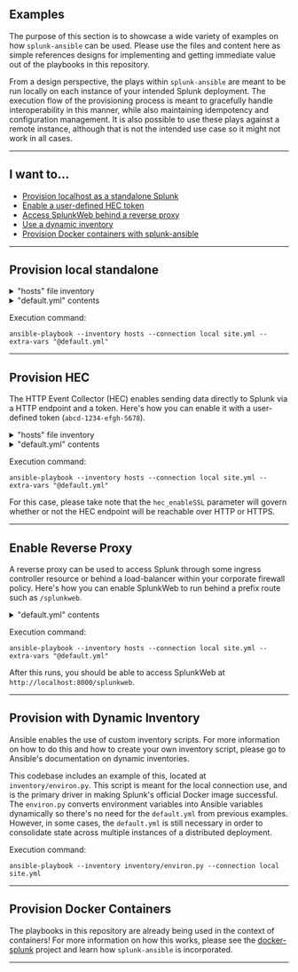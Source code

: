 ## Examples

The purpose of this section is to showcase a wide variety of examples on how `splunk-ansible` can be used. Please use the files and content here as simple references designs for implementing and getting immediate value out of the playbooks in this repository.

From a design perspective, the plays within `splunk-ansible` are meant to be run locally on each instance of your intended Splunk deployment. The execution flow of the provisioning process is meant to gracefully handle interoperability in this manner, while also maintaining idempotency and configuration management. It is also possible to use these plays against a remote instance, although that is not the intended use case so it might not work in all cases.

----

## I want to...

* [Provision localhost as a standalone Splunk](#provision-local-standalone)
* [Enable a user-defined HEC token](#provision-hec)
* [Access SplunkWeb behind a reverse proxy](#enable-reverse-proxy)
* [Use a dynamic inventory](#provision-with-dynamic-inventory)
* [Provision Docker containers with splunk-ansible](#provision-docker-containers)

---

## Provision local standalone
<details><summary>"hosts" file inventory</summary><p>

```
localhost ansible_connection=local
```
</p></details>

<details><summary>"default.yml" contents</summary><p>

```
---
ansible_post_tasks: null
ansible_pre_tasks: null
config:
baked: default.yml
defaults_dir: /tmp/defaults
env:
    headers: null
    var: SPLUNK_DEFAULTS_URL
    verify: true
host:
    headers: null
    url: null
    verify: true
max_delay: 60
max_retries: 3
max_timeout: 1200
hide_password: false
retry_delay: 3
retry_num: 60
wait_for_splunk_retry_num: 60
shc_sync_retry_num: 60
splunk:
    admin_user: admin
    app_paths:
        default: /opt/splunk/etc/apps
        deployment: /opt/splunk/etc/deployment-apps
        httpinput: /opt/splunk/etc/apps/splunk_httpinput
        idxc: /opt/splunk/etc/master-apps
        shc: /opt/splunk/etc/shcluster/apps
    enable_service: false
    exec: /opt/splunk/bin/splunk
    group: splunk
    hec_disabled: 1
    hec_enableSSL: 1
    hec_port: 8088
    hec_token: null
    home: /opt/splunk
    http_enableSSL: 0
    http_enableSSL_cert: null
    http_enableSSL_privKey: null
    http_enableSSL_privKey_password: null
    http_port: 8000
    idxc:
        enable: false
        label: idxc_label
        replication_factor: 3
        replication_port: 9887
        search_factor: 3
        secret: null
    ignore_license: false
    license_download_dest: /tmp/splunk.lic
    nfr_license: /tmp/nfr_enterprise.lic
    opt: /opt
    password: helloworld
    pid: /opt/splunk/var/run/splunk/splunkd.pid
    s2s_enable: true
    s2s_port: 9997
    search_head_cluster_url: null
    secret: null
    shc:
        enable: false
        label: shc_label
        replication_factor: 3
        replication_port: 9887
        secret: null
    smartstore: null
    svc_port: 8089
    tar_dir: splunk
    user: splunk
    wildcard_license: false
splunk_home_ownership_enforcement: true
```
</p></details>

Execution command:
```
ansible-playbook --inventory hosts --connection local site.yml --extra-vars "@default.yml" 
```

---

## Provision HEC
The HTTP Event Collector (HEC) enables sending data directly to Splunk via a HTTP endpoint and a token. Here's how you can enable it with a user-defined token (`abcd-1234-efgh-5678`).
<details><summary>"hosts" file inventory</summary><p>

```
localhost ansible_connection=local
```
</p></details>

<details><summary>"default.yml" contents</summary><p>

```
---
ansible_post_tasks: null
ansible_pre_tasks: null
config:
baked: default.yml
defaults_dir: /tmp/defaults
env:
    headers: null
    var: SPLUNK_DEFAULTS_URL
    verify: true
host:
    headers: null
    url: null
    verify: true
max_delay: 60
max_retries: 3
max_timeout: 1200
hide_password: false
retry_delay: 3
retry_num: 60
wait_for_splunk_retry_num: 60
shc_sync_retry_num: 60
splunk:
    admin_user: admin
    app_paths:
        default: /opt/splunk/etc/apps
        deployment: /opt/splunk/etc/deployment-apps
        httpinput: /opt/splunk/etc/apps/splunk_httpinput
        idxc: /opt/splunk/etc/master-apps
        shc: /opt/splunk/etc/shcluster/apps
    enable_service: false
    exec: /opt/splunk/bin/splunk
    group: splunk
    hec_disabled: 0
    hec_enableSSL: 1
    hec_port: 8088
    hec_token: abcd-1234-efgh-5678
    home: /opt/splunk
    http_enableSSL: 0
    http_enableSSL_cert: null
    http_enableSSL_privKey: null
    http_enableSSL_privKey_password: null
    http_port: 8000
    idxc:
        enable: false
        label: idxc_label
        replication_factor: 3
        replication_port: 9887
        search_factor: 3
        secret: null
    ignore_license: false
    license_download_dest: /tmp/splunk.lic
    nfr_license: /tmp/nfr_enterprise.lic
    opt: /opt
    password: helloworld
    pid: /opt/splunk/var/run/splunk/splunkd.pid
    s2s_enable: true
    s2s_port: 9997
    search_head_cluster_url: null
    secret: null
    shc:
        enable: false
        label: shc_label
        replication_factor: 3
        replication_port: 9887
        secret: null
    smartstore: null
    svc_port: 8089
    tar_dir: splunk
    user: splunk
    wildcard_license: false
splunk_home_ownership_enforcement: true
```
</p></details>

Execution command:
```
ansible-playbook --inventory hosts --connection local site.yml --extra-vars "@default.yml" 
```

For this case, please take note that the `hec_enableSSL` parameter will govern whether or not the HEC endpoint will be reachable over HTTP or HTTPS.

---

## Enable Reverse Proxy
A reverse proxy can be used to access Splunk through some ingress controller resource or behind a load-balancer within your corporate firewall policy. Here's how you can enable SplunkWeb to run behind a prefix route such as `/splunkweb`.

<details><summary>"default.yml" contents</summary><p>

```
---
ansible_post_tasks: null
ansible_pre_tasks: null
config:
baked: default.yml
defaults_dir: /tmp/defaults
env:
    headers: null
    var: SPLUNK_DEFAULTS_URL
    verify: true
host:
    headers: null
    url: null
    verify: true
max_delay: 60
max_retries: 3
max_timeout: 1200
hide_password: false
retry_delay: 3
retry_num: 60
wait_for_splunk_retry_num: 60
shc_sync_retry_num: 60
splunk:
    root_endpoint: /splunkweb
    admin_user: admin
    app_paths:
        default: /opt/splunk/etc/apps
        deployment: /opt/splunk/etc/deployment-apps
        httpinput: /opt/splunk/etc/apps/splunk_httpinput
        idxc: /opt/splunk/etc/master-apps
        shc: /opt/splunk/etc/shcluster/apps
    enable_service: false
    exec: /opt/splunk/bin/splunk
    group: splunk
    hec_disabled: 0
    hec_enableSSL: 1
    hec_port: 8088
    hec_token: abcd-1234-efgh-5678
    home: /opt/splunk
    http_enableSSL: 0
    http_enableSSL_cert: null
    http_enableSSL_privKey: null
    http_enableSSL_privKey_password: null
    http_port: 8000
    idxc:
        enable: false
        label: idxc_label
        replication_factor: 3
        replication_port: 9887
        search_factor: 3
        secret: null
    ignore_license: false
    license_download_dest: /tmp/splunk.lic
    nfr_license: /tmp/nfr_enterprise.lic
    opt: /opt
    password: helloworld
    pid: /opt/splunk/var/run/splunk/splunkd.pid
    s2s_enable: true
    s2s_port: 9997
    search_head_cluster_url: null
    secret: null
    shc:
        enable: false
        label: shc_label
        replication_factor: 3
        replication_port: 9887
        secret: null
    smartstore: null
    svc_port: 8089
    tar_dir: splunk
    user: splunk
    wildcard_license: false
splunk_home_ownership_enforcement: true
```
</p></details>

Execution command:
```
ansible-playbook --inventory hosts --connection local site.yml --extra-vars "@default.yml" 
```

After this runs, you should be able to access SplunkWeb at `http://localhost:8000/splunkweb`.

---

## Provision with Dynamic Inventory
Ansible enables the use of custom inventory scripts. For more information on how to do this and how to create your own inventory script, please go to Ansible's documentation on dynamic inventories.

This codebase includes an example of this, located at `inventory/environ.py`. This script is meant for the local connection use, and is the primary driver in making Splunk's official Docker image successful. The `environ.py` converts environment variables into Ansible variables dynamically so there's no need for the `default.yml` from previous examples. However, in some cases, the `default.yml` is still necessary in order to consolidate state across multiple instances of a distributed deployment.

Execution command:
```
ansible-playbook --inventory inventory/environ.py --connection local site.yml
```

---

## Provision Docker Containers
The playbooks in this repository are already being used in the context of containers! For more information on how this works, please see the [docker-splunk](https://github.com/splunk/docker-splunk/) project and learn how `splunk-ansible` is incorporated.

---
